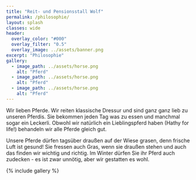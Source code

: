 ```yaml
---
title: "Reit- und Pensionsstall Wolf"
permalink: /philosophie/
layout: splash
classes: wide
header:
  overlay_color: "#000"
  overlay_filter: "0.5"
  overlay_image: ../assets/banner.png
excerpt: "Philosophie"
gallery:
  - image_path: ../assets/horse.png
    alt: "Pferd"
  - image_path: ../assets/horse.png
    alt: "Pferd"
  - image_path: ../assets/horse.png
    alt: "Pferd"
---
```


Wir lieben Pferde. Wir reiten klassische Dressur und sind ganz ganz lieb zu unseren Pferdis. Sie bekommen jeden Tag was zu essen und manchmal sogar ein Leckerli. Obwohl wir natürlich ein Lieblingspferd haben (Hathy for life!) behandeln wir alle Pferde gleich gut.

Unsere Pferde dürfen tagsüber draußen auf der Wiese grasen, denn frische Luft ist gesund! Sie fressen auch Gras, wenn sie draußen stehen und auch das finden wir wichtig und richtig. Im Winter dürfen Sie ihr Pferd auch zudecken - es ist zwar unnötig, aber wir gestatten es wohl.

{% include gallery %}


